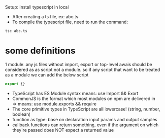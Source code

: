 Setup: install typescript in local
- After creating a ts file, ex: abc.ts
- To compile the typescript file, need to run the command: 
```bash
tsc abc.ts
```
# some definitions 
1 module: any js files without import, export or top-level awais should be considered as as script not a module. so if any script that want to be treated as a module we can add the below script
```javascript
export {}
```
 - TypeScript has ES Module syntax means: use Import && Exort
 - CommonJS is the format which most modules on npm are delivered in => means: use module.exports && require
 - The core primitive types in TypeScript are all lowercase! (string, number, boolean)
 - function as type: base on declaration input params and output samples
 - callback functions can return something, even if the argument on which they're passed does NOT expect a returned value